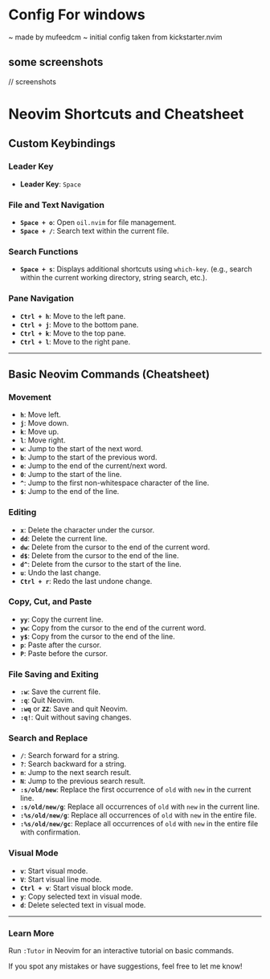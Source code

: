 # Config For windows
~ made by mufeedcm
~ initial config taken from kickstarter.nvim

## some screenshots

// screenshots

# Neovim Shortcuts and Cheatsheet

## Custom Keybindings

### Leader Key
- **Leader Key**: `Space`

### File and Text Navigation
- **`Space + o`**: Open `oil.nvim` for file management.
- **`Space + /`**: Search text within the current file.

### Search Functions
- **`Space + s`**: Displays additional shortcuts using `which-key`. (e.g., search within the current working directory, string search, etc.).

### Pane Navigation
- **`Ctrl + h`**: Move to the left pane.
- **`Ctrl + j`**: Move to the bottom pane.
- **`Ctrl + k`**: Move to the top pane.
- **`Ctrl + l`**: Move to the right pane.

---

## Basic Neovim Commands (Cheatsheet)

### Movement
- **`h`**: Move left.
- **`j`**: Move down.
- **`k`**: Move up.
- **`l`**: Move right.
- **`w`**: Jump to the start of the next word.
- **`b`**: Jump to the start of the previous word.
- **`e`**: Jump to the end of the current/next word.
- **`0`**: Jump to the start of the line.
- **`^`**: Jump to the first non-whitespace character of the line.
- **`$`**: Jump to the end of the line.

### Editing
- **`x`**: Delete the character under the cursor.
- **`dd`**: Delete the current line.
- **`dw`**: Delete from the cursor to the end of the current word.
- **`d$`**: Delete from the cursor to the end of the line.
- **`d^`**: Delete from the cursor to the start of the line.
- **`u`**: Undo the last change.
- **`Ctrl + r`**: Redo the last undone change.

### Copy, Cut, and Paste
- **`yy`**: Copy the current line.
- **`yw`**: Copy from the cursor to the end of the current word.
- **`y$`**: Copy from the cursor to the end of the line.
- **`p`**: Paste after the cursor.
- **`P`**: Paste before the cursor.

### File Saving and Exiting

- **`:w`**: Save the current file.
- **`:q`**: Quit Neovim.
- **`:wq`** or **`ZZ`**: Save and quit Neovim.
- **`:q!`**: Quit without saving changes.

### Search and Replace
- **`/`**: Search forward for a string.
- **`?`**: Search backward for a string.
- **`n`**: Jump to the next search result.
- **`N`**: Jump to the previous search result.
- **`:s/old/new`**: Replace the first occurrence of `old` with `new` in the current line.
- **`:s/old/new/g`**: Replace all occurrences of `old` with `new` in the current line.
- **`:%s/old/new/g`**: Replace all occurrences of `old` with `new` in the entire file.
- **`:%s/old/new/gc`**: Replace all occurrences of `old` with `new` in the entire file with confirmation.

### Visual Mode
- **`v`**: Start visual mode.
- **`V`**: Start visual line mode.
- **`Ctrl + v`**: Start visual block mode.
- **`y`**: Copy selected text in visual mode.
- **`d`**: Delete selected text in visual mode.

---

### Learn More
Run `:Tutor` in Neovim for an interactive tutorial on basic commands.

If you spot any mistakes or have suggestions, feel free to let me know!

